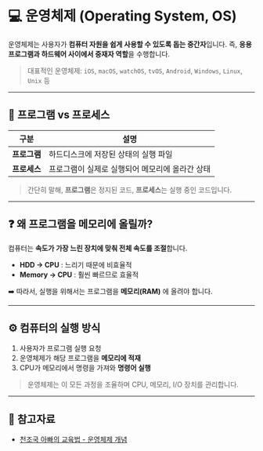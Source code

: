 # 💻 운영체제 (Operating System, OS)

운영체제는 사용자가 **컴퓨터 자원을 쉽게 사용할 수 있도록 돕는 중간자**입니다.
즉, **응용 프로그램과 하드웨어 사이에서 중재자 역할**을 수행합니다.

> 대표적인 운영체제:
> `iOS`, `macOS`, `watchOS`, `tvOS`, `Android`, `Windows`, `Linux`, `Unix` 등

---

## 🧠 프로그램 vs 프로세스

| 구분       | 설명                         |
| -------- | -------------------------- |
| **프로그램** | 하드디스크에 저장된 상태의 실행 파일       |
| **프로세스** | 프로그램이 실제로 실행되어 메모리에 올라간 상태 |

> 간단히 말해, **프로그램**은 정지된 코드, **프로세스**는 실행 중인 코드입니다.

---

## ❓ 왜 프로그램을 메모리에 올릴까?

컴퓨터는 **속도가 가장 느린 장치에 맞춰 전체 속도를 조절**합니다.

* **HDD → CPU** : 느리기 때문에 비효율적
* **Memory → CPU** : 훨씬 빠르므로 효율적

➡️ 따라서, 실행을 위해서는 프로그램을 **메모리(RAM)** 에 올려야 합니다.

---

## ⚙️ 컴퓨터의 실행 방식

1. 사용자가 프로그램 실행 요청
2. 운영체제가 해당 프로그램을 **메모리에 적재**
3. CPU가 메모리에서 명령을 가져와 **명령어 실행**

> 운영체제는 이 모든 과정을 조율하며 CPU, 메모리, I/O 장치를 관리합니다.

---

## 🎥 참고자료

* [천조국 아빠의 교육법 - 운영체제 개념](https://youtu.be/GrsqZSDMKO4)
